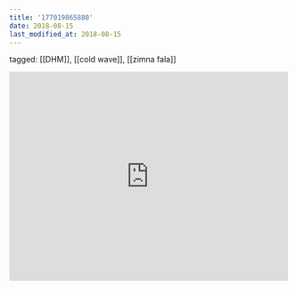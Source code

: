 ```yaml
---
title: '177019865880'
date: 2018-08-15
last_modified_at: 2018-08-15
---
```

tagged: [[DHM]], [[cold wave]], [[zimna fala]]
<iframe allow="accelerometer; autoplay; clipboard-write; encrypted-media; gyroscope; picture-in-picture" allowfullscreen="" frameborder="0" height="375" id="youtube_iframe" src="https://www.youtube.com/embed/fvPvVUTUzfU?feature=oembed&amp;enablejsapi=1&amp;origin=https://safe.txmblr.com&amp;wmode=opaque" width="500"></iframe>